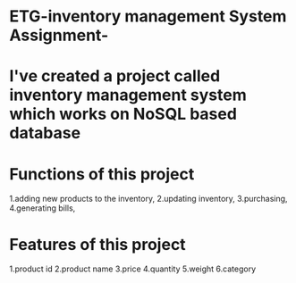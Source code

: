 # ETG-inventory management System Assignment-
# I've created a project called inventory management system which works on NoSQL based database
 
# Functions of this project
1.adding new products to the inventory,
2.updating inventory,
3.purchasing,
4.generating bills,

# Features of this project
1.product id
2.product name
3.price
4.quantity
5.weight
6.category
